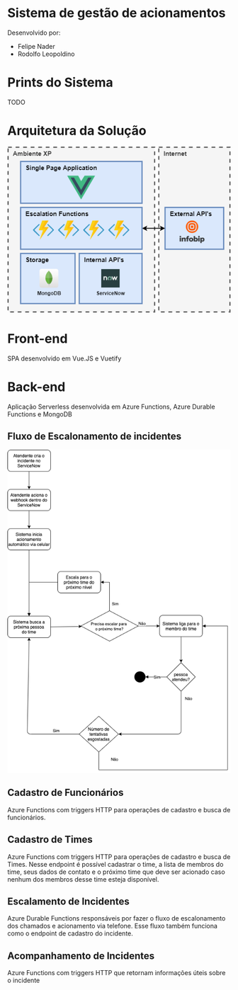 # Sistema de gestão de acionamentos

Desenvolvido por:
- Felipe Nader
- Rodolfo Leopoldino

# Prints do Sistema
TODO

# Arquitetura da Solução
![picture alt](./docs/escalation-system.png)

# Front-end
SPA desenvolvido em Vue.JS e Vuetify

# Back-end
Aplicação Serverless desenvolvida em Azure Functions, Azure Durable Functions e MongoDB

## Fluxo de Escalonamento de incidentes
![picture alt](./docs/fluxo_acionamento.png)

## Cadastro de Funcionários
Azure Functions com triggers HTTP para operações de cadastro e busca de funcionários.

## Cadastro de Times
Azure Functions com triggers HTTP para operações de cadastro e busca de Times. Nesse endpoint é possível cadastrar o time, a lista de membros do time, seus dados de contato e o próximo time que deve ser acionado caso nenhum dos membros desse time esteja disponível.

## Escalamento de Incidentes
Azure Durable Functions responsáveis por fazer o fluxo de escalonamento dos chamados e acionamento via telefone. Esse fluxo também funciona como o endpoint de cadastro do incidente.


## Acompanhamento de Incidentes
Azure Functions com triggers HTTP que retornam informações úteis sobre o incidente
